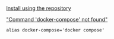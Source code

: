 #

[](https://superset.apache.org/docs/installation/installing-superset-using-docker-compose#4-log-in-to-superset)

[Install using the repository](https://docs.docker.com/engine/install/ubuntu/#install-using-the-repository)


["Command 'docker-compose' not found"](https://askubuntu.com/questions/1396689/docker-compose-cant-execute-command-docker-compose-not-found)

```shell
alias docker-compose='docker compose'
```